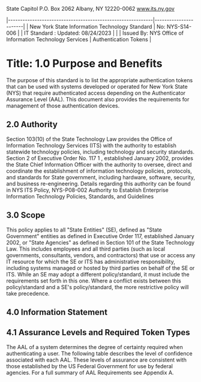 State Capitol P.O. Box 2062 Albany, NY 12220-0062 www.its.ny.gov

|------------------------------------------------------------|-----------------------|
| New York State  Information Technology Standard            | No:  NYS-S14-006      |
| IT Standard :  Updated:  08/24/2023                        |                       |
| Issued By:  NYS Office of Information  Technology Services | Authentication Tokens |

# Title: **$^{ }$1.0 Purpose and Benefits**

The purpose of this standard is to list the appropriate authentication tokens that can be used with systems developed or operated for New York State (NYS) that require authenticated access depending on the Authenticator Assurance Level (AAL). This document also provides the requirements for management of those authentication devices.

## **$^{ }$2.0 Authority**

Section 103(10) of the State Technology Law provides the Office of Information Technology Services (ITS) with the authority to establish statewide technology policies, including technology and security standards. Section 2 of Executive Order No. 117 1 , established January 2002, provides the State Chief Information Officer with the authority to oversee, direct and coordinate the establishment of information technology policies, protocols, and standards for State government, including hardware, software, security, and business re-engineering. Details regarding this authority can be found in NYS ITS Policy, NYS-P08-002 Authority to Establish Enterprise Information Technology Policies, Standards, and Guidelines

## **3.0 Scope**

This policy applies to all "State Entities" (SE), defined as "State Government" entities as defined in Executive Order 117, established January 2002, or "State Agencies" as defined in Section 101 of the State Technology Law. This includes employees and all third parties (such as local governments, consultants, vendors, and contractors) that use or access any IT resource for which the SE or ITS has administrative responsibility, including systems managed or hosted by third parties on behalf of the SE or ITS. While an SE may adopt a different policy/standard, it must include the requirements set forth in this one. Where a conflict exists between this policy/standard and a SE's policy/standard, the more restrictive policy will take precedence.

## **4.0 Information Statement**

## **4.1 Assurance Levels and Required Token Types**

The AAL of a system determines the degree of certainty required when authenticating a user. The following table describes the level of confidence associated with each AAL. These levels of assurance are consistent with those established by the US Federal Government for use by federal agencies. For a full summary of AAL Requirements see Appendix A.